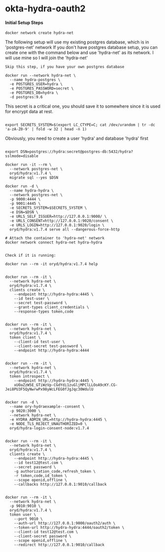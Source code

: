 # okta-hydra-oauth2

#### Initial Setup Steps

```
docker network create hydra-net
```

The following setup will use my existing postgres database, which is in 'postgres-net' network If you don't have postgres database setup, you can create one with the command below and use 'hydra-net' as its network. I will use mine so I will join the 'hydra-net'

```
Skip this step, if you have your own postgres database

docker run --network hydra-net \
  --name hydra-postgres \
  -e POSTGRES_USER=hydra \
  -e POSTGRES_PASSWORD=secret \
  -e POSTGRES_DB=hydra \
  -d postgres:9.6
```

This secret is a critical one, you should save it to somewhere since it is used for encrypt data at rest.
```

export SECRETS_SYSTEM=$(export LC_CTYPE=C; cat /dev/urandom | tr -dc 'a-zA-Z0-9' | fold -w 32 | head -n 1)

```

Obviously, you need to create a user 'hydra' and database 'hydra' first
```

export DSN=postgres://hydra:secret@postgres-db:5432/hydra?sslmode=disable

```


```
docker run -it --rm \
  --network postgres-net \
  oryd/hydra:v1.7.4 \
  migrate sql --yes $DSN

docker run -d \
  --name hydra-hydra \
  --network postgres-net \
  -p 9000:4444 \
  -p 9001:4445 \
  -e SECRETS_SYSTEM=$SECRETS_SYSTEM \
  -e DSN=$DSN \
  -e URLS_SELF_ISSUER=http://127.0.0.1:9000/ \
  -e URLS_CONSENT=http://127.0.0.1:9020/consent \
  -e URLS_LOGIN=http://127.0.0.1:9020/login \
  oryd/hydra:v1.7.4 serve all --dangerous-force-http

# Attach the container to 'hydra-net' network
docker network connect hydra-net hydra-hydra


Check if it is running:

docker run --rm -it oryd/hydra:v1.7.4 help


docker run --rm -it \
  --network hydra-net \
  oryd/hydra:v1.7.4 \
  clients create \
    --endpoint http://hydra-hydra:4445 \
    --id test-user \
    --secret test-password \
    --grant-types client_credentials \
    --response-types token,code


docker run --rm -it \
  --network hydra-net \
  oryd/hydra:v1.7.4 \
  token client \
    --client-id test-user \
    --client-secret test-password \
    --endpoint http://hydra-hydra:4444


docker run --rm -it \
  --network hydra-net \
  oryd/hydra:v1.7.4 \
  token introspect \
    --endpoint http://hydra-hydra:4445 \
    xUOaZzW5E_GTiWzVp-CGdYdi1zuGljMPClLLOoA9cKY.CG-Jei8PU3F5QyNwrwPx98yWcLFEG0fJgJqc30WdulU


docker run -d \
  --name ory-hydraexample--consent \
  -p 9020:3000 \
  --network hydra-net \
  -e HYDRA_ADMIN_URL=http://hydra-hydra:4445 \
  -e NODE_TLS_REJECT_UNAUTHORIZED=0 \
  oryd/hydra-login-consent-node:v1.7.4


docker run --rm -it \
  --network hydra-net \
  oryd/hydra:v1.7.4 \
  clients create \
    --endpoint http://hydra-hydra:4445 \
    --id test12@test.com \
    --secret password \
    -g authorization_code,refresh_token \
    -r token,code,id_token \
    --scope openid,offline \
    --callbacks http://127.0.0.1:9010/callback


docker run --rm -it \
  --network hydra-net \
  -p 9010:9010 \
  oryd/hydra:v1.7.4 \
  token user \
    --port 9010 \
    --auth-url http://127.0.0.1:9000/oauth2/auth \
    --token-url http://hydra-hydra:4444/oauth2/token \
    --client-id test12@test.com \
    --client-secret password \
    --scope openid,offline \
    --redirect http://127.0.0.1:9010/callback



```
